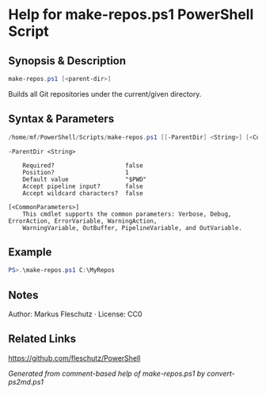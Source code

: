# Help for make-repos.ps1 PowerShell Script

## Synopsis & Description
```powershell
make-repos.ps1 [<parent-dir>]
```

Builds all Git repositories under the current/given directory.

## Syntax & Parameters
```powershell
/home/mf/PowerShell/Scripts/make-repos.ps1 [[-ParentDir] <String>] [<CommonParameters>]
```

```
-ParentDir <String>
    
    Required?                    false
    Position?                    1
    Default value                "$PWD"
    Accept pipeline input?       false
    Accept wildcard characters?  false
```

```
[<CommonParameters>]
    This cmdlet supports the common parameters: Verbose, Debug, ErrorAction, ErrorVariable, WarningAction, 
    WarningVariable, OutBuffer, PipelineVariable, and OutVariable.
```

## Example
```powershell
PS>.\make-repos.ps1 C:\MyRepos
```


## Notes
Author: Markus Fleschutz · License: CC0

## Related Links
https://github.com/fleschutz/PowerShell

*Generated from comment-based help of make-repos.ps1 by convert-ps2md.ps1*
